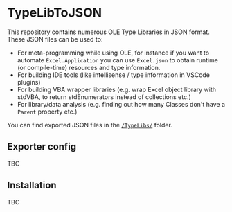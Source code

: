 # TypeLibToJSON

This repository contains numerous OLE Type Libraries in JSON format. These JSON files can be used to:

* For meta-programming while using OLE, for instance if you want to automate `Excel.Application` you can use `Excel.json` to obtain runtime (or compile-time) resources and type information.
* For building IDE tools (like intellisense / type information in VSCode plugins)
* For building VBA wrapper libraries (e.g. wrap Excel object library with stdVBA, to return stdEnumerators instead of collections etc.)
* For library/data analysis (e.g. finding out how many Classes don't have a `Parent` property etc.)

You can find exported JSON files in the [`/TypeLibs/`](https://github.com/sancarn/TypeLibToJSON/tree/master/TypeLibs) folder.

## Exporter config

TBC

## Installation

TBC
